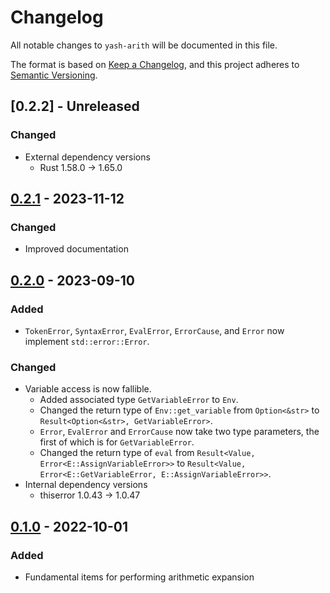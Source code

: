# Changelog

All notable changes to `yash-arith` will be documented in this file.

The format is based on [Keep a Changelog](https://keepachangelog.com/en/1.1.0/),
and this project adheres to [Semantic Versioning](https://semver.org/spec/v2.0.0.html).

## [0.2.2] - Unreleased

### Changed

- External dependency versions
    - Rust 1.58.0 → 1.65.0

## [0.2.1] - 2023-11-12

### Changed

- Improved documentation

## [0.2.0] - 2023-09-10

### Added

- `TokenError`, `SyntaxError`, `EvalError`, `ErrorCause`, and `Error` now
  implement `std::error::Error`.

### Changed

- Variable access is now fallible.
    - Added associated type `GetVariableError` to `Env`.
    - Changed the return type of `Env::get_variable` from `Option<&str>` to
      `Result<Option<&str>, GetVariableError>`.
    - `Error`, `EvalError` and `ErrorCause` now take two type parameters, the
      first of which is for `GetVariableError`.
    - Changed the return type of `eval` from
      `Result<Value, Error<E::AssignVariableError>>` to
      `Result<Value, Error<E::GetVariableError, E::AssignVariableError>>`.
- Internal dependency versions
    - thiserror 1.0.43 → 1.0.47

## [0.1.0] - 2022-10-01

### Added

- Fundamental items for performing arithmetic expansion

[0.2.1]: https://github.com/magicant/yash-rs/releases/tag/yash-arith-0.2.1
[0.2.0]: https://github.com/magicant/yash-rs/releases/tag/yash-arith-0.2.0
[0.1.0]: https://github.com/magicant/yash-rs/releases/tag/yash-arith-0.1.0
